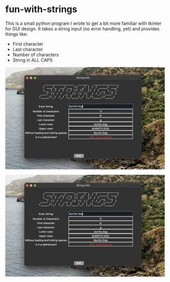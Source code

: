 # fun-with-strings

This is a small python program I wrote to get a bit more familiar with tkinter for GUI design. It takes a string input (no error handling, yet) and provides things like:

* First character
* Last character
* Number of characters
* String in ALL CAPS

![screen shot][logo]

[logo]: https://github.com/tylerkkp/fun-with-strings/blob/main/img/drat.png "non palindrome screen shot"

![screen shot][logo]

[logo]: https://github.com/tylerkkp/fun-with-strings/blob/main/img/won.png "palindrome screen shot"
